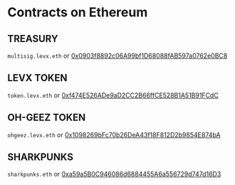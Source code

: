 # Contracts on Ethereum

## TREASURY
`multisig.levx.eth` or [0x0903f8892c06A99bf1D68088fAB597a0762e0BC8](https://etherscan.io/address/0x0903f8892c06A99bf1D68088fAB597a0762e0BC8)

## LEVX TOKEN
`token.levx.eth` or [0xf474E526ADe9aD2CC2B66ffCE528B1A51B91FCdC](https://etherscan.io/address/0xf474E526ADe9aD2CC2B66ffCE528B1A51B91FCdC)

## OH-GEEZ TOKEN
`ohgeez.levx.eth` or [0x1098269bFc70b26DeA43f18F812D2b9854E874bA](https://etherscan.io/address/0x1098269bFc70b26DeA43f18F812D2b9854E874bA)

## SHARKPUNKS
`sharkpunks.eth` or [0xa59a5B0C946086d6884455A6a556729d747d16D3](https://etherscan.io/address/0xa59a5B0C946086d6884455A6a556729d747d16D3) 
